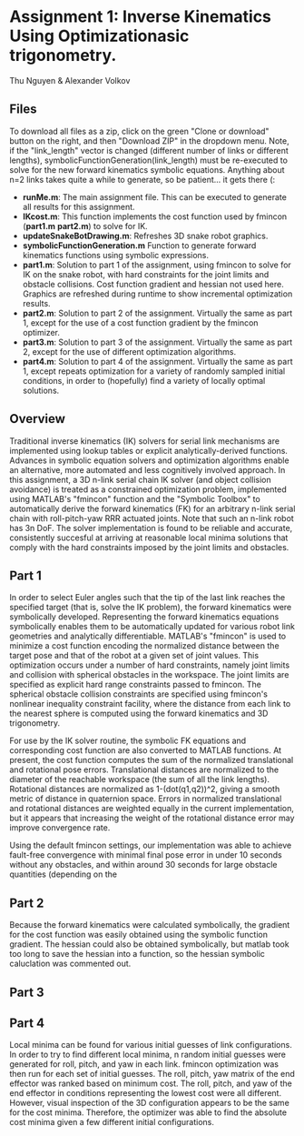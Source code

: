 # Assignment 1: Inverse Kinematics Using Optimizationasic trigonometry.
Thu Nguyen & Alexander Volkov

## Files
To download all files as a zip, click on the green "Clone or download" button on the right, and then "Download ZIP" in the dropdown menu. Note, if the "link_length" vector is changed (different number of links or different lengths), symbolicFunctionGeneration(link_length) must be re-executed to solve for the new forward kinematics symbolic equations. Anything about n=2 links takes quite a while to generate, so be patient... it gets there (: 

- **runMe.m**: The main assignment file. This can be executed to generate all results for this assignment.
- **IKcost.m**: This function implements the cost function used by fmincon (**part1.m** **part2.m**) to solve for IK.
- **updateSnakeBotDrawing.m**: Refreshes 3D snake robot graphics.
- **symbolicFunctionGeneration.m** Function to generate forward kinematics functions using symbolic expressions.
- **part1.m**: Solution to part 1 of the assignment, using fmincon to solve for IK on the snake robot, with hard constraints for the joint limits and obstacle collisions. Cost function gradient and hessian not used here. Graphics are refreshed during runtime to show incremental optimization results.
- **part2.m**: Solution to part 2 of the assignment. Virtually the same as part 1, except for the use of a cost function gradient by the fmincon optimizer.
- **part3.m**: Solution to part 3 of the assignment. Virtually the same as part 2, except for the use of different optimization algorithms.
- **part4.m**: Solution to part 4 of the assignment. Virtually the same as part 1, except repeats optimization for a variety of randomly sampled initial conditions, in order to (hopefully) find a variety of locally optimal solutions.

## Overview
Traditional inverse kinematics (IK) solvers for serial link mechanisms are implemented using lookup tables or explicit analytically-derived functions. Advances in symbolic equation solvers and optimization algorithms enable an alternative, more automated and less cognitively involved approach. In this assignment, a 3D n-link serial chain IK solver (and object collision avoidance) is treated as a constrained optimization problem, implemented using MATLAB's "fmincon" function and the "Symbolic Toolbox" to automatically derive the forward kinematics (FK) for an arbitrary n-link serial chain with roll-pitch-yaw RRR actuated joints. Note that such an n-link robot has 3n DoF. The solver implementation is found to be reliable and accurate, consistently succesful at arriving at reasonable local minima solutions that comply with the hard constraints imposed by the joint limits and obstacles.

## Part 1
In order to select Euler angles such that the tip of the last link reaches the specified target (that is, solve the IK problem), the forward kinematics were symbolically developed. Representing the forward kinematics equations symbolically enables them to be automatically updated for various robot link geometries and analytically differentiable. MATLAB's "fmincon" is used to minimize a cost function encoding the normalized distance between the target pose and that of the robot at a given set of joint values. This optimization occurs under a number of hard constraints, namely joint limits and collision with spherical obstacles in the workspace. The joint limits are specified as explicit hard range constraints passed to fmincon. The spherical obstacle collision constraints are specified using fmincon's nonlinear inequality constraint facility, where the distance from each link to the nearest sphere is computed using the forward kinematics and 3D trigonometry.

For use by the IK solver routine, the symbolic FK equations and corresponding cost function are also converted to MATLAB functions. At present, the cost function computes the sum of the normalized translational and rotational pose errors. Translational distances are normalized to the diameter of the reachable workspace (the sum of all the link lengths). Rotational distances are normalized as 1-(dot(q1,q2))^2, giving a smooth metric of distance in quaternion space. Errors in normalized translational and rotational distances are weighted equally in the current implementation, but it appears that increasing the weight of the rotational distance error may improve convergence rate.

Using the default fmincon settings, our implementation was able to achieve fault-free convergence with minimal final pose error in under 10 seconds without any obstacles, and within around 30 seconds for large obstacle quantities (depending on the

## Part 2
Because the forward kinematics were calculated symbolically, the gradient for the cost function was easily obtained using the symbolic function gradient. The hessian could also be obtained symbolically, but matlab took too long to save the hessian into a function, so the hessian symbolic caluclation was commented out.

## Part 3

## Part 4
Local minima can be found for various initial guesses of link configurations. In order to try to find different local minima, n random initial guesses were generated for roll, pitch, and yaw in each link. fmincon optimization was then run for each set of initial guesses. The roll, pitch, yaw matrix of the end effector was ranked based on minimum cost. The roll, pitch, and yaw of the end effector in conditions representing the lowest cost were all different. However, visual inspection of the 3D configuration appears to be the same for the cost minima. Therefore, the optimizer was able to find the absolute cost minima given a few different initial configurations.

